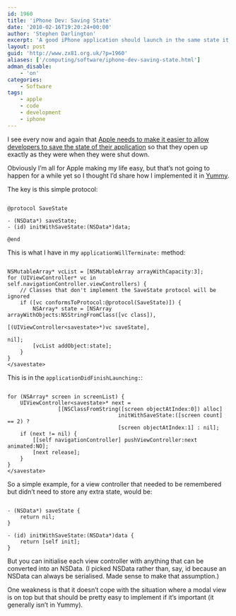 ```yaml
---
id: 1960
title: 'iPhone Dev: Saving State'
date: '2010-02-16T19:20:24+00:00'
author: 'Stephen Darlington'
excerpt: 'A good iPhone application should launch in the same state it was in when it was last closed. Here''s how I do it in my apps.'
layout: post
guid: 'http://www.zx81.org.uk/?p=1960'
aliases: ['/computing/software/iphone-dev-saving-state.html']
adman_disable:
    - 'on'
categories:
    - Software
tags:
    - apple
    - code
    - development
    - iphone
---
```


I see every now and again that [Apple needs to make it easier to allow developers to save the state of their application](http://db.tidbits.com/article/10989) so that they open up exactly as they were when they were shut down.

Obviously I’m all for Apple making my life easy, but that’s not going to happen for a while yet so I thought I’d share how I implemented it in [Yummy](http://www.yummyapp.com/).

The key is this simple protocol:

```

@protocol SaveState

- (NSData*) saveState;
- (id) initWithSaveState:(NSData*)data;

@end

```

This is what I have in my `applicationWillTerminate:` method:

```

NSMutableArray* vcList = [NSMutableArray arrayWithCapacity:3];
for (UIViewController* vc in self.navigationController.viewControllers) {
    // Classes that don't implement the SaveState protocol will be ignored
    if ([vc conformsToProtocol:@protocol(SaveState)]) {
        NSArray* state = [NSArray arrayWithObjects:NSStringFromClass([vc class]),
                                                                     [(UIViewController<savestate>*)vc saveState],
                                                                     nil];
        [vcList addObject:state];
    }
}
</savestate>
```

This is in the `applicationDidFinishLaunching:`:

```

for (NSArray* screen in screenList) {
    UIViewController<savestate>* next =
                [[NSClassFromString([screen objectAtIndex:0]) alloc]
                                   initWithSaveState:([screen count] == 2) ?
                                   [screen objectAtIndex:1] : nil];
    if (next != nil) {
        [[self navigationController] pushViewController:next animated:NO];
        [next release];
    }
}
</savestate>
```

So a simple example, for a view controller that needed to be remembered but didn’t need to store any extra state, would be:

```

- (NSData*) saveState {
    return nil;
}

- (id) initWithSaveState:(NSData*)data {
    return [self init];
}

```

But you can initialise each view controller with anything that can be converted into an NSData. (I picked NSData rather than, say, id because an NSData can always be serialised. Made sense to make that assumption.)

One weakness is that it doesn’t cope with the situation where a modal view is on top but that should be pretty easy to implement if it’s important (it generally isn’t in Yummy).